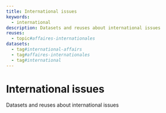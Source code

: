 ```yaml
---
title: International issues
keywords:
  - international
description: Datasets and reuses about international issues
reuses:
  - topic#affaires-internationales
datasets:
  - tag#international-affairs
  - tag#affaires-internationales
  - tag#international
---
```

# International issues

Datasets and reuses about international issues
